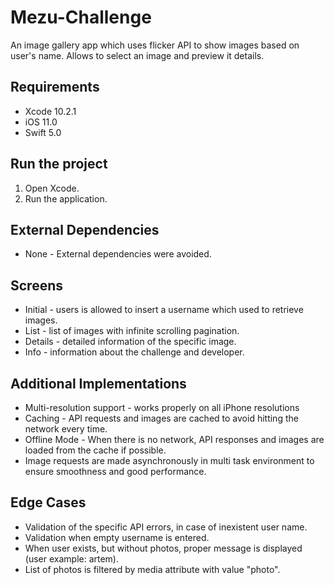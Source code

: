 # Mezu-Challenge
An image gallery app which uses flicker API to show images based on user's name. Allows to select an image and preview it details.

## Requirements
+ Xcode 10.2.1
+ iOS 11.0
+ Swift 5.0

## Run the project
1. Open Xcode.
2. Run the application.

## External Dependencies
+ None - External dependencies were avoided.

## Screens
+ Initial - users is allowed to insert a username which used to retrieve images.
+ List - list of images with infinite scrolling pagination.
+ Details - detailed information of the specific image.
+ Info - information about the challenge and developer.

## Additional Implementations
+ Multi-resolution support - works properly on all iPhone resolutions
+ Caching - API requests and images are cached to avoid hitting the network every time.
+ Offline Mode - When there is no network, API responses and images are loaded from the cache if possible.
+ Image requests are made asynchronously in multi task environment to ensure smoothness and good performance.

## Edge Cases
+ Validation of the specific API errors, in case of inexistent user name.
+ Validation when empty username is entered.
+ When user exists, but without photos, proper message is displayed (user example: artem).
+ List of photos is filtered by media attribute with value "photo".






